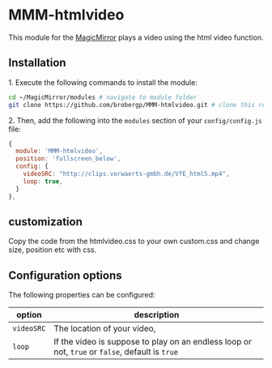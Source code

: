 # MMM-htmlvideo

This module for the [MagicMirror](https://github.com/MichMich/MagicMirror) plays a video using the html video function.

## Installation

  1\. Execute the following commands to install the module:

```bash
cd ~/MagicMirror/modules # navigate to module folder
git clone https://github.com/brobergp/MMM-htmlvideo.git # clone this repository
```

  2\. Then, add the following into the `modules` section of your `config/config.js` file:

````javascript
{
  module: 'MMM-htmlvideo',
  position: 'fullscreen_below',
  config: {
    videoSRC: "http://clips.vorwaerts-gmbh.de/VfE_html5.mp4",
    loop: true,
  }
},
````


## customization

  Copy the code from the htmlvideo.css to your own custom.css and change size, position etc with css.

## Configuration options

The following properties can be configured:

| option | description |
| ------------- | ------------- |
| `videoSRC` | The location of your video,   |
| `loop` | If the video is suppose to play on an endless loop or not, `true` or `false`, default is `true` |
